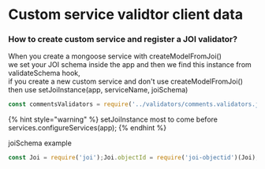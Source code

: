 # Custom service validtor client data

### How to create custom service and register a JOI validator?

When you create a mongoose service with createModelFromJoi\(\)  
we set your JOI schema inside the app and then we find this instance from validateSchema hook,  
if you create a new custom service and don't use createModelFromJoi\(\)  
then use setJoiInstance\(app, serviceName, joiSchema\)

```javascript
const commentsValidators = require('../validators/comments.validators.js');const {setJoiInstance} = require('feathers-mongoose-casl');module.exports = function (app) {  // your custom 'comments' service   setJoiInstance(app, 'comments', commentsValidators);  services.configureServices(app);};
```

{% hint style="warning" %}
setJoiInstance most to come before   
services.configureServices\(app\);
{% endhint %}

joiSchema example

```javascript
const Joi = require('joi');Joi.objectId = require('joi-objectid')(Joi);const getJoiObject = function(withRequired){  const required = withRequired ? 'required' : 'optional';  return Joi.object({    author: Joi.objectId().meta({ type: 'ObjectId', ref: 'roles' })[required](),    title: Joi.string()[required](),    body: Joi.string()[required](),    rating: Joi.number().max(5),  });};module.exports = getJoiObject;
```

